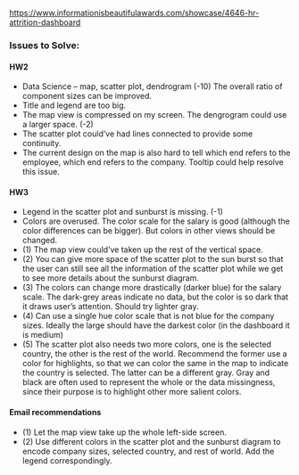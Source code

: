 https://www.informationisbeautifulawards.com/showcase/4646-hr-attrition-dashboard

### Issues to Solve:

#### HW2
- Data Science – map, scatter plot, dendrogram (-10) The overall ratio of component sizes can be improved. 
- Title and legend are too big. 
- The map view is compressed on my screen. The dengrogram could use a larger space. (-2) 
- The scatter plot could’ve had lines connected to provide some continuity. 
- The current design on the map is also hard to tell which end refers to the employee, which end refers to the company. Tooltip could help resolve this issue.

#### HW3
- Legend in the scatter plot and sunburst is missing. (-1) 
- Colors are overused. The color scale for the salary is good (although the color differences can be bigger). But colors in other views should be changed. 
- (1) The map view could’ve taken up the rest of the vertical space. 
- (2) You can give more space of the scatter plot to the sun burst so that the user can still see all the information of the scatter plot while we get to see more details about the sunburst diagram. 
- (3) The colors can change more drastically (darker blue) for the salary scale. The dark-grey areas indicate no data, but the color is so dark that it draws user’s attention. Should try lighter gray. 
- (4) Can use a single hue color scale that is not blue for the company sizes. Ideally the large should have the darkest color (in the dashboard it is medium) 
- (5) The scatter plot also needs two more colors, one is the selected country, the other is the rest of the world. Recommend the former use a color for highlights, so that we can color the same in the map to indicate the country is selected. The latter can be a different gray. Gray and black are often used to represent the whole or the data missingness, since their purpose is to highlight other more salient colors.


#### Email recommendations  
- (1) Let the map view take up the whole left-side screen.
- (2) Use different colors in the scatter plot and the sunburst diagram to encode company sizes, selected country, and rest of world. Add the legend correspondingly.